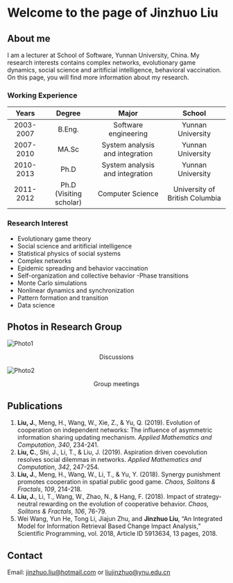 # Welcome to the page of Jinzhuo Liu

## About me

I am a lecturer at School of Software, Yunnan University, China. My research interests contains complex networks, evolutionary game dynamics, social science and aritificial intelligence, behavioral vaccination. On this page, you will find more information about my research.

### Working Experience

|Years|Degree|Major|School|
|:-:|:-:|:-:|:-:|
|2003-2007|B.Eng.|Software engineering|Yunnan University
|2007-2010|MA.Sc|System analysis and integration|Yunnan University
|2010-2013|Ph.D|System analysis and integration|Yunnan University
|2011-2012|Ph.D (Visiting scholar)|Computer Science|University of British Columbia


### Research Interest

- Evolutionary game theory
- Social science and aritificial intelligence
- Statistical physics of social systems
- Complex networks
- Epidemic spreading and behavior vaccination
- Self-organization and collective behavior
 -Phase transitions
- Monte Carlo simulations
- Nonlinear dynamics and synchronization
- Pattern formation and transition
- Data science

## Photos in Research Group
![Photo1](http://www.zhen-wang.org/uploads/3/7/5/5/37559281/published/1.jpg?1504365770)
<p style="text-align: center">Discussions</p>

![Photo2](http://www.zhen-wang.org/uploads/3/7/5/5/37559281/published/1.png?1504367237)
<p style="text-align: center">Group meetings</p>


## Publications
1. **Liu, J.**, Meng, H., Wang, W., Xie, Z., & Yu, Q. (2019). Evolution of cooperation on independent networks: The influence of asymmetric information sharing updating mechanism. *Applied Mathematics and Computation*, *340*, 234-241.
2. **Liu, C.**, Shi, J., Li, T., & Liu, J. (2019). Aspiration driven coevolution resolves social dilemmas in networks. *Applied Mathematics and Computation*, *342*, 247-254.
3. **Liu, J.**, Meng, H., Wang, W., Li, T., & Yu, Y. (2018). Synergy punishment promotes cooperation in spatial public good game. *Chaos, Solitons & Fractals*, *109*, 214-218.
4. **Liu, J.**, Li, T., Wang, W., Zhao, N., & Hang, F. (2018). Impact of strategy-neutral rewarding on the evolution of cooperative behavior. *Chaos, Solitons & Fractals*, *106*, 76-79.
5. Wei Wang, Yun He, Tong Li, Jiajun Zhu, and **Jinzhuo Liu**, “An Integrated Model for Information Retrieval Based Change Impact Analysis,” Scientific Programming, vol. 2018, Article ID 5913634, 13 pages, 2018.

## Contact
Email: <a href="mailto:jinzhuo.liu@hotmail.com">jinzhuo.liu@hotmail.com</a> or
<a href="mailto:liujinzhuo@ynu.edu.cn">liujinzhuo@ynu.edu.cn</a>
